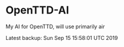 # OpenTTD-AI
My AI for OpenTTD, will use primarily air

Latest backup: Sun Sep 15 15:58:01 UTC 2019
